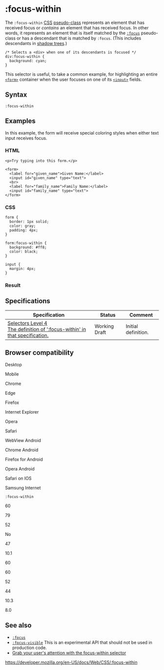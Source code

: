 # :focus-within

The `:focus-within` [CSS](https://developer.mozilla.org/en-US/docs/Web/CSS) [pseudo-class](pseudo-classes) represents an element that has received focus or _contains_ an element that has received focus. In other words, it represents an element that is itself matched by the [`:focus`](:focus) pseudo-class or has a descendant that is matched by `:focus`. (This includes descendants in [shadow trees](https://developer.mozilla.org/en-US/docs/Web/Web_Components/Using_shadow_DOM).)

    /* Selects a <div> when one of its descendants is focused */
    div:focus-within {
      background: cyan;
    }

This selector is useful, to take a common example, for highlighting an entire [`<form>`](https://developer.mozilla.org/en-US/docs/Web/HTML/Element/form) container when the user focuses on one of its [`<input>`](https://developer.mozilla.org/en-US/docs/Web/HTML/Element/input) fields.

## Syntax

    :focus-within

## Examples

In this example, the form will receive special coloring styles when either text input receives focus.

### HTML

    <p>Try typing into this form.</p>

    <form>
      <label for="given_name">Given Name:</label>
      <input id="given_name" type="text">
      <br>
      <label for="family_name">Family Name:</label>
      <input id="family_name" type="text">
    </form>

### CSS

    form {
      border: 1px solid;
      color: gray;
      padding: 4px;
    }

    form:focus-within {
      background: #ff8;
      color: black;
    }

    input {
      margin: 4px;
    }

### Result

## Specifications

<table><thead><tr class="header"><th>Specification</th><th>Status</th><th>Comment</th></tr></thead><tbody><tr class="odd"><td><a href="https://drafts.csswg.org/selectors-4/#the-focus-within-pseudo">Selectors Level 4<br />
<span class="small">The definition of ':focus-within' in that specification.</span></a></td><td><span class="spec-wd">Working Draft</span></td><td>Initial definition.</td></tr></tbody></table>

## Browser compatibility

Desktop

Mobile

Chrome

Edge

Firefox

Internet Explorer

Opera

Safari

WebView Android

Chrome Android

Firefox for Android

Opera Android

Safari on IOS

Samsung Internet

`:focus-within`

60

79

52

No

47

10.1

60

60

52

44

10.3

8.0

## See also

- [`:focus`](:focus)
- [`:focus-visible`](:focus-visible) <span class="icon experimental" viewbox="0 0 100 100" xmlns="http://www.w3.org/2000/svg" role="img"> This is an experimental API that should not be used in production code. </span>
- [Grab your user's attention with the focus-within selector](https://dev.to/vtrpldn/grab-your-user-s-attention-with-the-focus-within-css-selector-4d4)

<a href="https://developer.mozilla.org/en-US/docs/Web/CSS/:focus-within" class="_attribution-link">https://developer.mozilla.org/en-US/docs/Web/CSS/:focus-within</a>
